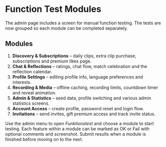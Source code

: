 # Function Test Modules

The admin page includes a screen for manual function testing. The tests are now grouped so each module can be completed separately.

## Modules

1. **Discovery & Subscriptions** – daily clips, extra clip purchase, subscriptions and premium likes page.
2. **Chat & Reflections** – ratings, chat flow, match celebration and the reflection calendar.
3. **Profile Settings** – editing profile info, language preferences and interests.
4. **Recording & Media** – offline caching, recording limits, countdown timer and reveal animation.
5. **Admin & Statistics** – seed data, profile switching and various admin statistics screens.
6. **Account Access** – create profile, password reset and login flow.
7. **Invitations** – send invites, gift premium access and track invite status.

Use the admin menu to open *Funktionstest* and choose a module to start testing. Each feature within a module can be marked as OK or Fail with optional comments and screenshot. Submit results when a module is finished before moving on to the next.
